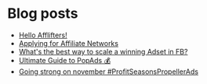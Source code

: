 # Blog posts
<!-- BLOG-POST-LIST:START -->
- [Hello Afflifters!](https://afflift.com/f/threads/hello-afflifters.10017/)
- [Applying for Affiliate Networks](https://afflift.com/f/threads/applying-for-affiliate-networks.6890/)
- [What&#39;s the best way to scale a winning Adset in FB?](https://afflift.com/f/threads/whats-the-best-way-to-scale-a-winning-adset-in-fb.10016/)
- [Ultimate Guide to PopAds 💰](https://afflift.com/f/threads/ultimate-guide-to-popads-%F0%9F%92%B0.4382/)
- [Going strong on november #ProfitSeasonsPropellerAds](https://afflift.com/f/threads/going-strong-on-november-profitseasonspropellerads.9957/)
<!-- BLOG-POST-LIST:END -->
